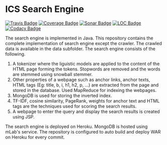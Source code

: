 # ICS Search Engine

[![Travis Badge][travis img]][travis]
[![Coverage Badge][coverage img]][coverage]
[![Sonar Badge][sonar img]][sonar]
[![LOC Badge][lines img]][lines]
[![Codacy Badge][codacy]][codacy img]

[travis]:https://travis-ci.org/vivekpn/ICS_Search_Engine/builds
[travis img]:https://api.travis-ci.org/vivekpn/ICS_Search_Engine.png
[coverage]:http://codecov.io/github/vivekpn/ICS_Search_Engine?branch=master
[coverage img]:http://codecov.io/github/vivekpn/ICS_Search_Engine/coverage.svg?branch=master
[sonar]:https://sonarqube.com/dashboard?id=com.project%3Aics-search-engine
[sonar img]:https://sonarqube.com/api/badges/measure?key=com.project:ics-search-engine&metric=sqale_debt_ratio
[lines]:https://sonarqube.com/component_measures/metric/ncloc/list?id=com.project%3Aics-search-engine
[lines img]:https://sonarqube.com/api/badges/measure?key=com.project:ics-search-engine&metric=ncloc
[codacy img]:https://www.codacy.com/app/pnvivek999/ICS_Search_Engine?utm_source=github.com&utm_medium=referral&utm_content=vivekpn/ICS_Search_Engine&utm_campaign=badger
[codacy]:https://api.codacy.com/project/badge/Grade/15fe5642b6f54e0ebd46afff1b7cfa46

The search engine is implemented in Java. This repository contains the complete implementation of search engine except the crawler. The crawled data is available in the data subfolder. The search engine consists of the following.
1) A tokenizer where the liguistic models are applied to the content of the HTML page forming the tokens. Stopwords are removed and the words are stemmed using snowball stemmer.
2) Other properties of a webpage such as anchor links, anchor texts, HTML tags (Eg: title, b, i, h1, h2, p, ...) are extracted from the page and stored in the database. Used MapReduce for indexing the webpages.
3) MongoDB is used for storing the inverted index.
4) TF-IDF, cosine similarity, PageRank, weights for anchor text and HTML tags are the techniques used for scoring the search results.
5) A webpage to enter the query and display the search results is created using JSP.

The search engine is deployed on Heroku. MongoDB is hosted using mLab's service. The repository is configured to auto build and deploy WAR on Heroku for every commit. 
